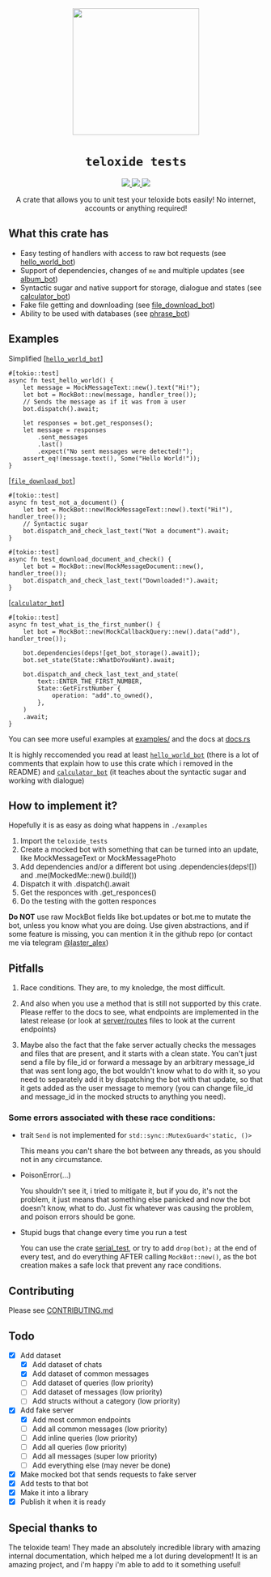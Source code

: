 <div align="center">
  <img src="https://github.com/user-attachments/assets/627beca8-5852-4c70-97e0-5f4fcb5e2040" width="250"/>
  <h1><code>teloxide tests</code></h1>
  <a href="https://docs.rs/teloxide_tests/">
    <img src="https://docs.rs/teloxide_tests/badge.svg">
  </a>
  <a href="https://crates.io/crates/teloxide_tests">
    <img src="https://img.shields.io/crates/v/teloxide_tests.svg">
  </a>
  <a href="https://t.me/teloxide_tests">
    <img src="https://img.shields.io/badge/support-t.me%2Fteloxide__tests-blueviolet">
  </a>

  A crate that allows you to unit test your teloxide bots easily! No internet, accounts or anything required!
</div>

## What this crate has

- Easy testing of handlers with access to raw bot requests (see [hello_world_bot](https://github.com/LasterAlex/teloxide_tests/blob/master/examples/hello_world_bot/src/main.rs))
- Support of dependencies, changes of `me` and multiple updates (see [album_bot](https://github.com/LasterAlex/teloxide_tests/blob/master/examples/album_bot/src/main.rs))
- Syntactic sugar and native support for storage, dialogue and states (see [calculator_bot](https://github.com/LasterAlex/teloxide_tests/blob/master/examples/calculator_bot/src/tests.rs))
- Fake file getting and downloading (see [file_download_bot](https://github.com/LasterAlex/teloxide_tests/blob/master/examples/file_download_bot/src/main.rs))
- Ability to be used with databases (see [phrase_bot](https://github.com/LasterAlex/teloxide_tests/blob/master/examples/phrase_bot/src/main.rs))

## Examples

Simplified [[`hello_world_bot`]](https://github.com/LasterAlex/teloxide_tests/blob/master/examples/hello_world_bot/src/main.rs)
```rust,ignore
#[tokio::test]
async fn test_hello_world() {
    let message = MockMessageText::new().text("Hi!");
    let bot = MockBot::new(message, handler_tree());
    // Sends the message as if it was from a user
    bot.dispatch().await;  

    let responses = bot.get_responses();
    let message = responses
        .sent_messages
        .last()
        .expect("No sent messages were detected!");
    assert_eq!(message.text(), Some("Hello World!"));
}
```

[[`file_download_bot`]](https://github.com/LasterAlex/teloxide_tests/blob/master/examples/file_download_bot/src/main.rs)
```rust,ignore
#[tokio::test]
async fn test_not_a_document() {
    let bot = MockBot::new(MockMessageText::new().text("Hi!"), handler_tree());
    // Syntactic sugar
    bot.dispatch_and_check_last_text("Not a document").await;
}

#[tokio::test]
async fn test_download_document_and_check() {
    let bot = MockBot::new(MockMessageDocument::new(), handler_tree());
    bot.dispatch_and_check_last_text("Downloaded!").await;
}
```

[[`calculator_bot`]](https://github.com/LasterAlex/teloxide_tests/blob/master/examples/calculator_bot/src/tests.rs)
```rust,ignore
#[tokio::test]
async fn test_what_is_the_first_number() {
    let bot = MockBot::new(MockCallbackQuery::new().data("add"), handler_tree());

    bot.dependencies(deps![get_bot_storage().await]);
    bot.set_state(State::WhatDoYouWant).await;

    bot.dispatch_and_check_last_text_and_state(
        text::ENTER_THE_FIRST_NUMBER,
        State::GetFirstNumber {
            operation: "add".to_owned(),
        },
    )
    .await;
}
```

You can see more useful examples at [examples/](https://github.com/LasterAlex/teloxide_tests/tree/master/examples) and the docs at [docs.rs](https://docs.rs/teloxide_tests)

It is highly reccomended you read at least [`hello_world_bot`](https://github.com/LasterAlex/teloxide_tests/blob/master/examples/hello_world_bot/src/main.rs) (there is a lot of comments that explain how to use this crate which i removed in the README) and [`calculator_bot`](https://github.com/LasterAlex/teloxide_tests/blob/master/examples/calculator_bot/src/tests.rs) (it teaches about the syntactic sugar and working with dialogue)

## How to implement it?

Hopefully it is as easy as doing what happens in `./examples`

1. Import the `teloxide_tests`
2. Create a mocked bot with something that can be turned into an update, like MockMessageText or MockMessagePhoto
3. Add dependencies and/or a different bot using .dependencies(deps![]) and .me(MockedMe::new().build())
4. Dispatch it with .dispatch().await
5. Get the responces with .get_responces()
6. Do the testing with the gotten responces

**Do NOT** use raw MockBot fields like bot.updates or bot.me to mutate the bot, unless you know what you are doing. Use given abstractions, and if some feature is missing, you can mention it in the github repo (or contact me via telegram [@laster_alex](https://t.me/laster_alex))

## Pitfalls

1. Race conditions. They are, to my knoledge, the most difficult.

2. And also when you use a method that is still not supported by this crate. Please reffer to the docs to see, what endpoints are implemented in the latest release (or look at [server/routes](https://github.com/LasterAlex/teloxide_tests/tree/master/teloxide_tests/src/server/routes) files to look at the current endpoints)

3. Maybe also the fact that the fake server actually checks the messages and files that are present, and it starts with a clean state. You can't just send a file by file_id or forward a message by an arbitrary message_id that was sent long ago, the bot wouldn't know what to do with it, so you need to separately add it by dispatching the bot with that update, so that it gets added as the user message to memory (you can change file_id and message_id in the mocked structs to anything you need).

### Some errors associated with these race conditions:

- trait `Send` is not implemented for `std::sync::MutexGuard<'static, ()>`

  This means you can't share the bot between any threads, as you should not in any circumstance.

- PoisonError(...)

  You shouldn't see it, i tried to mitigate it, but if you do, it's not the problem, it just means that something else panicked and now the bot doesn't know, what to do. Just fix whatever was causing the problem, and poison errors should be gone.

- Stupid bugs that change every time you run a test

  You can use the crate [serial_test](https://crates.io/crates/serial_test), or try to add `drop(bot);` at the end of every test, and do everything AFTER calling `MockBot::new()`, as the bot creation makes a safe lock that prevent any race conditions.

## Contributing

Please see [CONTRIBUTING.md](https://github.com/LasterAlex/teloxide_tests/blob/master/CONTRIBUTING.md)

## Todo

- [x] Add dataset
  - [x] Add dataset of chats
  - [x] Add dataset of common messages
  - [ ] Add dataset of queries (low priority)
  - [ ] Add dataset of messages (low priority)
  - [ ] Add structs without a category (low priority)
- [x] Add fake server
  - [x] Add most common endpoints
  - [ ] Add all common messages (low priority)
  - [ ] Add inline queries (low priority)
  - [ ] Add all queries (low priority)
  - [ ] Add all messages (super low priority)
  - [ ] Add everything else (may never be done)
- [x] Make mocked bot that sends requests to fake server
- [x] Add tests to that bot
- [x] Make it into a library
- [x] Publish it when it is ready

## Special thanks to

The teloxide team! They made an absolutely incredible library with amazing internal documentation, which helped me a lot during development! It is an amazing project, and i'm happy i'm able to add to it something useful!
